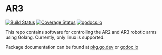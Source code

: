 # AR3

[![Build Status](https://github.com/koeng101/ar3/workflows/run%20tests/badge.svg)](https://github.com/koeng101/ar3/actions?query=workflow%3A%22run+tests%22)
[![Coverage Status](https://coveralls.io/repos/github/Koeng101/ar3/badge.svg?branch=main)](https://coveralls.io/github/Koeng101/ar3?branch=main)
[![godocs.io](http://godocs.io/github.com/koeng101/ar3?status.svg)](http://godocs.io/github.com/koeng101/ar3)

This repo contains software for controlling the AR2 and AR3 robotic arms using Golang. Currently, only linux is supported.

Package documentation can be found at [pkg.go.dev](https://pkg.go.dev/github.com/koeng101/ar3) or [godoc.io](https://godocs.io/github.com/koeng101/ar3)
